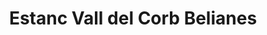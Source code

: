 ---
title: "Estanc Vall del Corb Belianes"
url: /belianes/estanc-vall-del-corb-belianes/
shop: tabaco
---